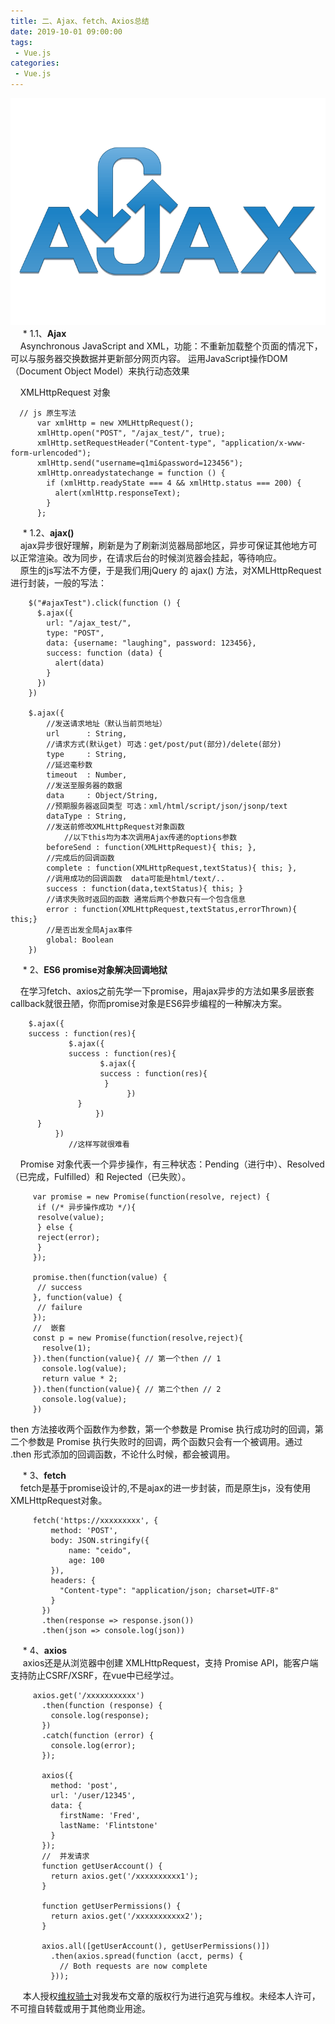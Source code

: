 ```yaml
---
title: 二、Ajax、fetch、Axios总结
date: 2019-10-01 09:00:00
tags:
 - Vue.js
categories:
 - Vue.js
---
```

![AJAX](./AJAX.png)  
&nbsp;&nbsp;&nbsp;&nbsp;   * 1.1、**Ajax**<br/> 
&nbsp;&nbsp;&nbsp;&nbsp;Asynchronous JavaScript and XML，功能：不重新加载整个页面的情况下，可以与服务器交换数据并更新部分网页内容。
运用JavaScript操作DOM（Document Object Model）来执行动态效果<br/> 

&nbsp;&nbsp;&nbsp;&nbsp;XMLHttpRequest 对象<br/> 
         
      // js 原生写法
          var xmlHttp = new XMLHttpRequest();
          xmlHttp.open("POST", "/ajax_test/", true);
          xmlHttp.setRequestHeader("Content-type", "application/x-www-form-urlencoded");
          xmlHttp.send("username=q1mi&password=123456");
          xmlHttp.onreadystatechange = function () {
            if (xmlHttp.readyState === 4 && xmlHttp.status === 200) {
              alert(xmlHttp.responseText);
            }
          };
&nbsp;&nbsp;&nbsp;&nbsp;   * 1.2、**ajax()**<br/> 
&nbsp;&nbsp;&nbsp;&nbsp;ajax异步很好理解，刷新是为了刷新浏览器局部地区，异步可保证其他地方可以正常渲染。改为同步，在请求后台的时候浏览器会挂起，等待响应。<br/> 
&nbsp;&nbsp;&nbsp;&nbsp;原生的js写法不方便，于是我们用jQuery 的 ajax() 方法，对XMLHttpRequest进行封装，一般的写法：<br/> 


        $("#ajaxTest").click(function () {
          $.ajax({
            url: "/ajax_test/",
            type: "POST",
            data: {username: "laughing", password: 123456},
            success: function (data) {
              alert(data)
            }
          })
        })
        
        $.ajax({
        	//发送请求地址（默认当前页地址）
        	url      : String,
        	//请求方式(默认get) 可选：get/post/put(部分)/delete(部分)
        	type     : String,
        	//延迟毫秒数
        	timeout  : Number,
        	//发送至服务器的数据
        	data     : Object/String,
        	//预期服务器返回类型 可选：xml/html/script/json/jsonp/text
        	dataType : String,
        	//发送前修改XMLHttpRequest对象函数
                //以下this均为本次调用Ajax传递的options参数
        	beforeSend : function(XMLHttpRequest){ this; },
        	//完成后的回调函数
        	complete : function(XMLHttpRequest,textStatus){ this; },
        	//调用成功的回调函数  data可能是html/text/.. 
        	success : function(data,textStatus){ this; }
        	//请求失败时返回的函数 通常后两个参数只有一个包含信息 
        	error : function(XMLHttpRequest,textStatus,errorThrown){ this;}
        	//是否出发全局Ajax事件
        	global: Boolean
        })


&nbsp;&nbsp;&nbsp;&nbsp;   * 2、**ES6 promise对象解决回调地狱**<br/>
 
&nbsp;&nbsp;&nbsp;&nbsp;在学习fetch、axios之前先学一下promise，用ajax异步的方法如果多层嵌套callback就很丑陋，你而promise对象是ES6异步编程的一种解决方案。<br/>
        
        $.ajax({
        success : function(res){ 
                 $.ajax({
                 success : function(res){ 
                        $.ajax({
                        success : function(res){   
                         }
                              })
                   }
                       })
          }
              })
                 //这样写就很难看 

&nbsp;&nbsp;&nbsp;&nbsp;Promise 对象代表一个异步操作，有三种状态：Pending（进行中）、Resolved（已完成，Fulfilled）和 Rejected（已失败）。<br/>

         var promise = new Promise(function(resolve, reject) {
          if (/* 异步操作成功 */){
          resolve(value);
          } else {
          reject(error);
          }
         });
         
         promise.then(function(value) {
          // success
         }, function(value) {
          // failure
         });
         //  嵌套
         const p = new Promise(function(resolve,reject){
           resolve(1);
         }).then(function(value){ // 第一个then // 1
           console.log(value);
           return value * 2;
         }).then(function(value){ // 第二个then // 2
           console.log(value);
         })
then 方法接收两个函数作为参数，第一个参数是 Promise 执行成功时的回调，第二个参数是 Promise 执行失败时的回调，两个函数只会有一个被调用。通过 .then 形式添加的回调函数，不论什么时候，都会被调用。<br/>
 
&nbsp;&nbsp;&nbsp;&nbsp;   * 3、**fetch**<br/>
&nbsp;&nbsp;&nbsp;&nbsp;fetch是基于promise设计的,不是ajax的进一步封装，而是原生js，没有使用XMLHttpRequest对象。<br/>


         fetch('https://xxxxxxxxx', {
             method: 'POST',
             body: JSON.stringify({
                 name: "ceido",
                 age: 100
             }),
             headers: {
               "Content-type": "application/json; charset=UTF-8"
             }
           })
           .then(response => response.json())
           .then(json => console.log(json))






&nbsp;&nbsp;&nbsp;&nbsp;   * 4、**axios**<br/>
&nbsp;&nbsp;&nbsp;&nbsp; axios还是从浏览器中创建 XMLHttpRequest，支持 Promise API，能客户端支持防止CSRF/XSRF，在vue中已经学过。<br/>

         axios.get('/xxxxxxxxxxx')
           .then(function (response) {
             console.log(response);
           })
           .catch(function (error) {
             console.log(error);
           });
           
           axios({
             method: 'post',
             url: '/user/12345',
             data: {
               firstName: 'Fred',
               lastName: 'Flintstone'
             }
           });
           //  并发请求
           function getUserAccount() {
             return axios.get('/xxxxxxxxxx1');
           }
           
           function getUserPermissions() {
             return axios.get('/xxxxxxxxxxx2');
           }
           
           axios.all([getUserAccount(), getUserPermissions()])
             .then(axios.spread(function (acct, perms) {
               // Both requests are now complete
             }));



























&nbsp;&nbsp;&nbsp;&nbsp; 本人授权[维权骑士](http://rightknights.com)对我发布文章的版权行为进行追究与维权。未经本人许可，不可擅自转载或用于其他商业用途。


 